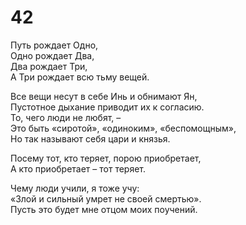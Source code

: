 # 42

Путь рождает Одно,</br>
Одно рождает Два,</br>
Два рождает Три,</br>
А Три рождает всю тьму вещей.</br>

Все вещи несут в себе Инь и обнимают Ян,</br>
Пустотное дыхание приводит их к согласию.</br>
То, чего люди не любят, –</br>
Это быть «сиротой», «одиноким», «беспомощным»,</br>
Но так называют себя цари и князья.</br>

Посему тот, кто теряет, порою приобретает,</br>
А кто приобретает – тот теряет.</br>

Чему люди учили, я тоже учу:</br>
«Злой и сильный умрет не своей смертью».</br>
Пусть это будет мне отцом моих поучений.</br>